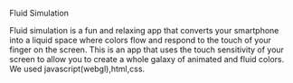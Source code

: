 Fluid Simulation

Fluid simulation is a fun and relaxing app that converts your smartphone into a liquid space where colors flow and respond to the touch of your finger on the screen. This is an app that uses the touch sensitivity of your screen to allow you to create a whole galaxy of animated and fluid colors.
We used javascript(webgl),html,css.
